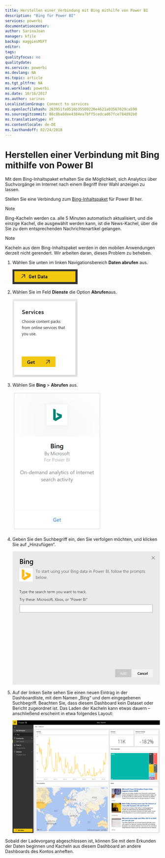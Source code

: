```yaml
---
title: Herstellen einer Verbindung mit Bing mithilfe von Power BI
description: "Bing für Power BI"
services: powerbi
documentationcenter: 
author: SarinaJoan
manager: kfile
backup: maggiesMSFT
editor: 
tags: 
qualityfocus: no
qualitydate: 
ms.service: powerbi
ms.devlang: NA
ms.topic: article
ms.tgt_pltfrm: NA
ms.workload: powerbi
ms.date: 10/16/2017
ms.author: sarinas
LocalizationGroup: Connect to services
ms.openlocfilehash: 263951fa9516b35509220e4621a03567029ca590
ms.sourcegitcommit: 88c8ba8dee4384ea7bff5cedcad67fce784d92b0
ms.translationtype: HT
ms.contentlocale: de-DE
ms.lasthandoff: 02/24/2018
---
```

# <a name="connect-to-bing-with-power-bi"></a>Herstellen einer Verbindung mit Bing mithilfe von Power BI
Mit dem Bing-Inhaltspaket erhalten Sie die Möglichkeit, sich Analytics über Suchvorgänge im Internet nach einem Begriff Ihrer Wahl anzeigen zu lassen.

Stellen Sie eine Verbindung zum [Bing-Inhaltspaket](https://app.powerbi.com/groups/me/getdata/services/bing) für Power BI her.

>[!NOTE]
>Bing-Kacheln werden ca. alle 5 Minuten automatisch aktualisiert, und die einzige Kachel, die ausgewählt werden kann, ist die News-Kachel, über die Sie zu dem entsprechenden Nachrichtenartikel gelangen. 

>[!NOTE]
>Kacheln aus dem Bing-Inhaltspaket werden in den mobilen Anwendungen derzeit nicht gerendert. Wir arbeiten daran, dieses Problem zu beheben.

1. Wählen Sie unten im linken Navigationsbereich **Daten abrufen** aus.
   
    ![](media/service-connect-to-bing/getdata.png)
2. Wählen Sie im Feld **Dienste** die Option **Abrufen**aus.
   
    ![](media/service-connect-to-bing/services.png)
3. Wählen Sie **Bing** > **Abrufen** aus.
   
    ![](media/service-connect-to-bing/bing.png)
4. Geben Sie den Suchbegriff ein, den Sie verfolgen möchten, und klicken Sie auf „Hinzufügen“.
   
    ![](media/service-connect-to-bing/params.png)    
5. Auf der linken Seite sehen Sie einen neuen Eintrag in der Dashboardliste, mit dem Namen „Bing“ und dem eingegebenen Suchbegriff. Beachten Sie, dass diesem Dashboard kein Dataset oder Bericht zugeordnet ist. Das Laden der Kacheln kann etwas dauern – anschließend erscheint in etwa folgendes Layout:
   
    ![](media/service-connect-to-bing/dashboard.png)

Sobald der Ladevorgang abgeschlossen ist, können Sie mit dem Erkunden der Daten beginnen und Kacheln aus diesem Dashboard an andere Dashboards des Kontos anheften.

